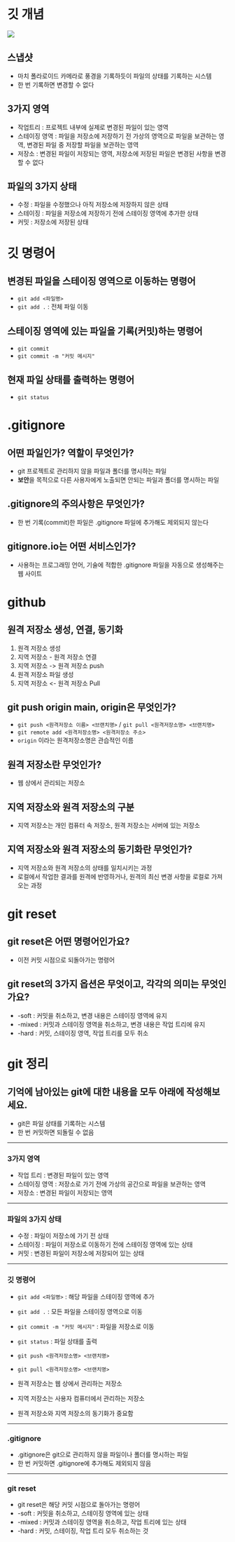 # 깃 개념

![](https://encrypted-tbn0.gstatic.com/images?q=tbn:ANd9GcT2aRJR6dWUGsjhkUzKkGp-3787npBEJcJblg&s)

## 스냅샷

- 마치 폴라로이드 카메라로 풍경을 기록하듯이 파일의 상태를 기록하는 시스템
- 한 번 기록하면 변경할 수 없다

## 3가지 영역

- 작업트리 : 프로젝트 내부에 실제로 변경된 파일이 있는 영역
- 스테이징 영역 : 파일을 저장소에 저장하기 전 가상의 영역으로 파일을 보관하는 영역, 변경된 파일 중 저장할 파일을 보관하는 영역
- 저장소 : 변경된 파일이 저장되는 영역, 저장소에 저장된 파일은 변경된 사항을 변경할 수 없다

## 파일의 3가지 상태

- 수정 : 파일을 수정했으나 아직 저장소에 저장하지 않은 상태
- 스테이징 : 파일을 저장소에 저장하기 전에 스테이징 영역에 추가한 상태
- 커밋 : 저장소에 저장된 상태

# 깃 명령어

## 변경된 파일을 스테이징 영역으로 이동하는 명령어

- `git add <파일명>`
- `git add .` : 전체 파일 이동

## 스테이징 영역에 있는 파일을 기록(커밋)하는 명령어

- `git commit`
- `git commit -m "커밋 메시지"`

## 현재 파일 상태를 출력하는 명령어

- `git status`

# .gitignore

## 어떤 파일인가? 역할이 무엇인가?

- git 프로젝트로 관리하지 않을 파일과 폴더를 명시하는 파일
- **보안**을 목적으로 다른 사용자에게 노출되면 안되는 파일과 폴더를 명시하는 파일

## .gitignore의 주의사항은 무엇인가?

- 한 번 기록(commit)한 파일은 .gitignore 파일에 추가해도 제외되지 않는다

## gitignore.io는 어떤 서비스인가?

- 사용하는 프로그래밍 언어, 기술에 적합한 .gitignore 파일을 자동으로 생성해주는 웹 사이트

# github

## 원격 저장소 생성, 연결, 동기화

1. 원격 저장소 생성
2. 지역 저장소 - 원격 저장소 연결
3. 지역 저장소 -> 원격 저장소 push
4. 원격 저장소 파일 생성
5. 지역 저장소 <- 원격 저장소 Pull

## git push origin main, origin은 무엇인가?

- `git push <원격저장소 이름> <브랜치명>` / `git pull <원격저장소명> <브랜치명>`
- `git remote add <원격저장소명> <원격저장소 주소>`
- `origin` 이라는 원격저장소명은 관습적인 이름

## 원격 저장소란 무엇인가?

- 웹 상에서 관리되는 저장소

## 지역 저장소와 원격 저장소의 구분

- 지역 저장소는 개인 컴퓨터 속 저장소, 원격 저장소는 서버에 있는 저장소

## 지역 저장소와 원격 저장소의 동기화란 무엇인가?

- 지역 저장소와 원격 저장소의 상태를 일치시키는 과정
- 로컬에서 작업한 결과를 원격에 반영하거나, 원격의 최신 변경 사항을 로컬로 가져오는 과정

# git reset

## git reset은 어떤 명령어인가요?

- 이전 커밋 시점으로 되돌아가는 명령어

## git reset의 3가지 옵션은 무엇이고, 각각의 의미는 무엇인가요?

- -soft : 커밋을 취소하고, 변경 내용은 스테이징 영역에 유지
- -mixed : 커밋과 스테이징 영역을 취소하고, 변경 내용은 작업 트리에 유지
- -hard : 커밋, 스테이징 영역, 작업 트리를 모두 취소

# git 정리

## 기억에 남아있는 git에 대한 내용을 모두 아래에 작성해보세요.

- git은 파일 상태를 기록하는 시스템
- 한 번 커밋하면 되돌릴 수 없음

---

### 3가지 영역

- 작업 트리 : 변경된 파일이 있는 영역
- 스테이징 영역 : 저장소로 가기 전에 가상의 공간으로 파일을 보관하는 영역
- 저장소 : 변경된 파일이 저장되는 영역

---

### 파일의 3가지 상태

- 수정 : 파일이 저장소에 가기 전 상태
- 스테이징 : 파일이 저장소로 이동하기 전에 스테이징 영역에 있는 상태
- 커밋 : 변경된 파일이 저장소에 저장되어 있는 상태

---

### 깃 명령어

- `git add <파일명>` : 해당 파일을 스테이징 영역에 추가
- `git add .` : 모든 파일을 스테이징 영역으로 이동
- `git commit -m "커밋 메시지"` : 파일을 저장소로 이동
- `git status` : 파일 상태를 출력

- `git push <원격저장소명> <브랜치명>`
- `git pull <원격저장소명> <브랜치명>`

- 원격 저장소는 웹 상에서 관리하는 저장소
- 지역 저장소는 사용자 컴퓨터에서 관리하는 저장소
- 원격 저장소와 지역 저장소의 동기화가 중요함

---

### .gitignore

- .gitignore은 git으로 관리하지 않을 파일이나 폴더를 명시하는 파일
- 한 번 커밋하면 .gitignore에 추가해도 제외되지 않음

---
### git reset
- git reset은 해당 커밋 시점으로 돌아가는 명령어
- -soft : 커밋을 취소하고, 스테이징 영역에 있는 상태
- -mixed : 커밋과 스테이징 영역을 취소하고, 작업 트리에 있는 상태
- -hard : 커밋, 스테이징, 작업 트리 모두 취소하는 것
